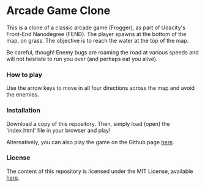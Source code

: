 # Arcade Game Clone

This is a clone of a classic arcade game (Frogger), as part of Udacity's Front-End Nanodegree (FEND).
The player spawns at the bottom of the map, on grass. The objective is to reach the water at the top of the map.

Be careful, though! Enemy bugs are roaming the road at various speeds and will not hesitate to run you over (and perhaps eat you alive).

### How to play

Use the arrow keys to move in all four directions across the map and avoid the enemies.

### Installation

Download a copy of this repository. Then, simply load (open) the 'index.html' file in your browser and play!

Alternatively, you can also play the game on the Github page [here](https://eryhm.github.io/arcade-game/).

### License

The content of this repository is licensed under the MIT License, available [here](https://github.com/eryhM/arcade-game/blob/master/LICENSE).